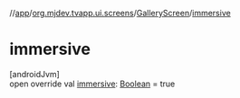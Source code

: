 //[app](../../../index.md)/[org.mjdev.tvapp.ui.screens](../index.md)/[GalleryScreen](index.md)/[immersive](immersive.md)

# immersive

[androidJvm]\
open override val [immersive](immersive.md): [Boolean](https://kotlinlang.org/api/latest/jvm/stdlib/kotlin/-boolean/index.html) = true
